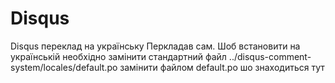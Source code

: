 Disqus
======

Disqus переклад на українську
Перкладав сам. 
Шоб встановити на українській необхідно замінити стандартний файл ../disqus-comment-system/locales/default.po
замінити файлом default.po шо знаходиться тут 
